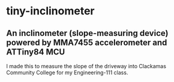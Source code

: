 # tiny-inclinometer
An inclinometer (slope-measuring device) powered by MMA7455 accelerometer and ATTiny84 MCU
---
I made this to measure the slope of the driveway into Clackamas Community College 
for my Engineering-111 class.
